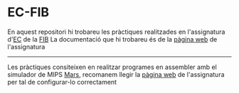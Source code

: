 # EC-FIB
En aquest repositori hi trobareu les pràctiques realitzades en l'assignatura d'[EC](https://www.fib.upc.edu/ca/estudis/graus/grau-en-enginyeria-informatica/pla-destudis/assignatures/EC) de la [FIB](https://www.fib.upc.edu/)
La documentació que hi trobareu és de la [pàgina web](https://docencia.ac.upc.edu/FIB/grau/EC/) de l'assignatura

----------------------------------------------------------------------
Les pràctiques consiteixen en realitzar programes en assembler amb el simulador de MIPS [Mars](http://courses.missouristate.edu/KenVollmar/MARS/), recomanem llegir la [pàgina web](https://docencia.ac.upc.edu/FIB/grau/EC/) de l'assignatura per tal de configurar-lo correctament

